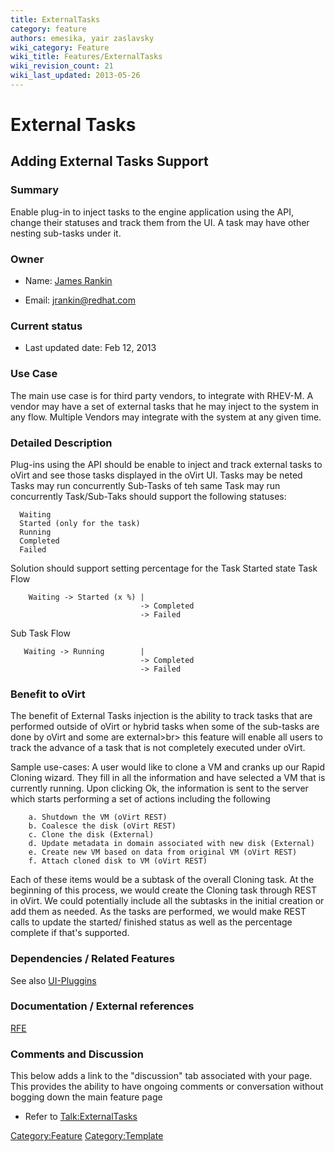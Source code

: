 ```yaml
---
title: ExternalTasks
category: feature
authors: emesika, yair zaslavsky
wiki_category: Feature
wiki_title: Features/ExternalTasks
wiki_revision_count: 21
wiki_last_updated: 2013-05-26
---
```


# External Tasks

## Adding External Tasks Support

### Summary

Enable plug-in to inject tasks to the engine application using the API, change their statuses and track them from the UI.
A task may have other nesting sub-tasks under it.

### Owner

*   Name: [ James Rankin](User:MyUser)

<!-- -->

*   Email: jrankin@redhat.com

### Current status

*   Last updated date: Feb 12, 2013

### Use Case

The main use case is for third party vendors, to integrate with RHEV-M. A vendor may have a set of external tasks that he may inject to the system in any flow. Multiple Vendors may integrate with the system at any given time.

### Detailed Description

Plug-ins using the API should be enable to inject and track external tasks to oVirt and see those tasks displayed in the oVirt UI.
Tasks may be neted
Tasks may run concurrently
Sub-Tasks of teh same Task may run concurrently
Task/Sub-Taks should support the following statuses:

      Waiting
      Started (only for the task)
      Running
      Completed 
      Failed

Solution should support setting percentage for the Task Started state
Task Flow

        Waiting -> Started (x %) |
                                 -> Completed
                                 -> Failed 

Sub Task Flow

       Waiting -> Running        |
                                 -> Completed
                                 -> Failed

### Benefit to oVirt

The benefit of External Tasks injection is the ability to track tasks that are performed outside of oVirt or hybrid tasks when some of the sub-tasks are done by oVirt and some are external>br> this feature will enable all users to track the advance of a task that is not completely executed under oVirt.

Sample use-cases:
A user would like to clone a VM and cranks up our Rapid Cloning wizard. They fill in all the information and have selected a VM that is currently running. Upon clicking Ok, the information is sent to the server which starts performing a set of actions including the following

        a. Shutdown the VM (oVirt REST)
        b. Coalesce the disk (oVirt REST)
        c. Clone the disk (External)
        d. Update metadata in domain associated with new disk (External)
        e. Create new VM based on data from original VM (oVirt REST)
        f. Attach cloned disk to VM (oVirt REST)

Each of these items would be a subtask of the overall Cloning task. At the beginning of this process, we would create the Cloning task through REST in oVirt. We could potentially include all the subtasks in the initial creation or add them as needed.
 As the tasks are performed, we would make REST calls to update the started/ finished status as well as the percentage complete if that's supported.

### Dependencies / Related Features

See also [UI-Pluggins](http://wiki.ovirt.org/wiki/Features/UIPlugins)

### Documentation / External references

[RFE](https://bugzilla.redhat.com/show_bug.cgi?id=872719)

### Comments and Discussion

This below adds a link to the "discussion" tab associated with your page. This provides the ability to have ongoing comments or conversation without bogging down the main feature page

*   Refer to <Talk:ExternalTasks>

<Category:Feature> <Category:Template>
